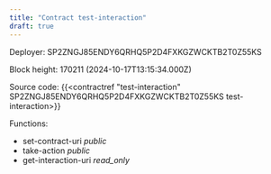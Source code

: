 ```yaml
---
title: "Contract test-interaction"
draft: true
---
```

Deployer: SP2ZNGJ85ENDY6QRHQ5P2D4FXKGZWCKTB2T0Z55KS


 



Block height: 170211 (2024-10-17T13:15:34.000Z)

Source code: {{<contractref "test-interaction" SP2ZNGJ85ENDY6QRHQ5P2D4FXKGZWCKTB2T0Z55KS test-interaction>}}

Functions:

* set-contract-uri _public_
* take-action _public_
* get-interaction-uri _read_only_
